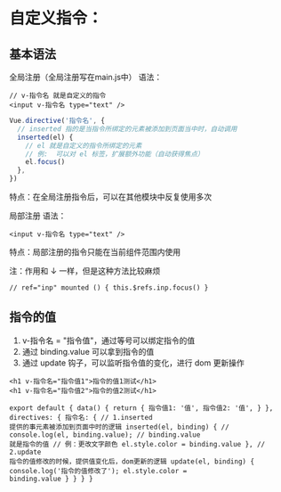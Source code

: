 # 自定义指令：

## 基本语法

全局注册（全局注册写在main.js中） 语法：

```vue
// v-指令名 就是自定义的指令
<input v-指令名 type="text" />
```

```js
Vue.directive('指令名', {
  // inserted 指的是当指令所绑定的元素被添加到页面当中时，自动调用
  inserted(el) {
    // el 就是自定义的指令所绑定的元素
    // 例:  可以对 el 标签，扩展额外功能（自动获得焦点）
    el.focus()
  },
})
```

特点：在全局注册指令后，可以在其他模块中反复使用多次

局部注册 语法：

```vue
<input v-指令名 type="text" />
```

特点：局部注册的指令只能在当前组件范围内使用

注：作用和 ↓ 一样，但是这种方法比较麻烦

```vue
// ref="inp" mounted () { this.$refs.inp.focus() }
```

## 指令的值

1. v-指令名 = "指令值"，通过等号可以绑定指令的值
2. 通过 binding.value 可以拿到指令的值
3. 通过 update 钩子，可以监听指令值的变化，进行 dom 更新操作

```vue
<h1 v-指令名="指令值1">指令的值1测试</h1>
<h1 v-指令名="指令值2">指令的值2测试</h1>

export default { data() { return { 指令值1: '值', 指令值2: '值', } }, directives: { 指令名: { // 1.inserted
提供的事元素被添加到页面中时的逻辑 inserted(el, binding) { // console.log(el, binding.value); // binding.value
就是指令的值 // 例：更改文字颜色 el.style.color = binding.value }, // 2.update
指令的值修改的时候，提供值变化后，dom更新的逻辑 update(el, binding) { console.log('指令的值修改了'); el.style.color =
binding.value } } } }
```
